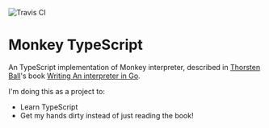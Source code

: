 ![Travis CI](https://api.travis-ci.org/bhubr/monkey-typescript.svg?branch=master)

# Monkey TypeScript

An TypeScript implementation of Monkey interpreter, described in [Thorsten Ball](https://thorstenball.com/)'s book [Writing An interpreter in Go](https://interpreterbook.com/).

I'm doing this as a project to:
* Learn TypeScript
* Get my hands dirty instead of just reading the book!
